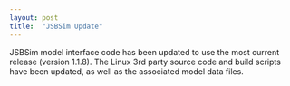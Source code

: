 ```yaml
---
layout: post
title:  "JSBSim Update"
---
```

JSBSim model interface code has been updated to use the most current release (version 1.1.8). The Linux 3rd party source code and build scripts have been updated, as well as the associated model data files.

